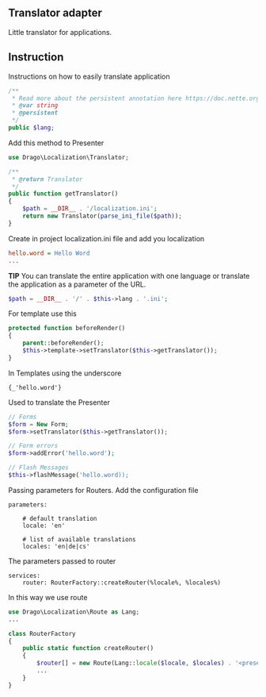 ## Translator adapter
Little translator for applications.

## Instruction
Instructions on how to easily translate application
```php
/**
 * Read more about the persistent annotation here https://doc.nette.org/en/2.3/presenters#toc-persistent-parameters
 * @var string
 * @persistent
 */
public $lang;
```
Add this method to Presenter
```php
use Drago\Localization\Translator;

/**
 * @return Translator
 */
public function getTranslator()
{
	$path = __DIR__ . '/localization.ini';
	return new Translator(parse_ini_file($path));
}
```

Create in project localization.ini file and add you localization
```ini
hello.word = Hello Word
...
```

**TIP**
You can translate the entire application with one language or translate the application
as a parameter of the URL.

```php
$path = __DIR__ . '/' . $this->lang . '.ini';
```

For template use this
```php
protected function beforeRender()
{
	parent::beforeRender();
	$this->template->setTranslator($this->getTranslator());
}
```

In Templates using the underscore
```latte
{_'hello.word'}
```

Used to translate the Presenter
```php
// Forms
$form = New Form;
$form->setTranslator($this->getTranslator());

// Form errors
$form->addError('hello.word');

// Flash Messages
$this->flashMessage('hello.word));
```

Passing parameters for Routers.
Add the configuration file
```neon
parameters:

	# default translation
	locale: 'en'

	# list of available translations
	locales: 'en|de|cs'

```
The parameters passed to router

```neon
services:
	router: RouterFactory::createRouter(%locale%, %locales%)
```

In this way we use route
```php
use Drago\Localization\Route as Lang;
...

class RouterFactory
{
	public static function createRouter()
	{
		$router[] = new Route(Lang::locale($locale, $locales) . '<presenter>/<action>[/<id>]', 'Presenter:action');
		...
	}
}
```
